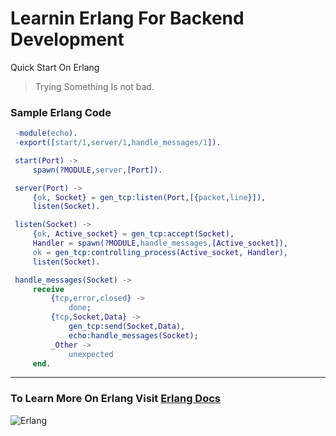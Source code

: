 # Learnin Erlang For Backend Development

Quick Start On Erlang

> Trying Something Is not bad.

### Sample Erlang Code
```erlang
 -module(echo).
 -export([start/1,server/1,handle_messages/1]).

 start(Port) ->
     spawn(?MODULE,server,[Port]).

 server(Port) ->
     {ok, Socket} = gen_tcp:listen(Port,[{packet,line}]),
     listen(Socket).

 listen(Socket) ->
     {ok, Active_socket} = gen_tcp:accept(Socket),
     Handler = spawn(?MODULE,handle_messages,[Active_socket]),
     ok = gen_tcp:controlling_process(Active_socket, Handler),
     listen(Socket).

 handle_messages(Socket) ->
     receive
         {tcp,error,closed} ->
             done;
         {tcp,Socket,Data} ->
             gen_tcp:send(Socket,Data),
             echo:handle_messages(Socket);
         _Other ->
             unexpected
     end.
 ```    

---
### To Learn More On Erlang Visit [Erlang Docs](https://www.erlang.org/docs)
![Erlang](https://www.erlang.org/img/erlang.png)
